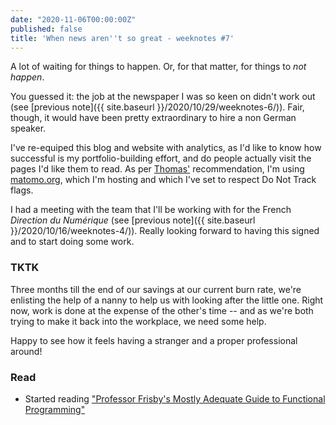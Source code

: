 ```yaml
---
date: "2020-11-06T00:00:00Z"
published: false
title: 'When news aren''t so great - weeknotes #7'
---
```


A lot of waiting for things to happen. Or, for that matter, for things to _not happen_.

You guessed it: the job at the newspaper I was so keen on didn't work out (see [previous note]({{ site.baseurl }}/2020/10/29/weeknotes-6/)). Fair, though, it would have been pretty extraordinary to hire a non German speaker.

I've re-equiped this blog and website with analytics, as I'd like to know how successful is my portfolio-building effort, and do people actually visit the pages I'd like them to read. As per [Thomas'](https://oncletom.io/) recommendation, I'm using [matomo.org](https://matomo.org/), which I'm hosting and which I've set to respect Do Not Track flags.

I had a meeting with the team that I'll be working with for the French _Direction du Numérique_ (see [previous note]({{ site.baseurl }}/2020/10/16/weeknotes-4/)). Really looking forward to having this signed and to start doing some work.

### TKTK
Three months till the end of our savings at our current burn rate, we're enlisting the help of a nanny to help us with looking after the little one. Right now, work is done at the expense of the other's time -- and as we're both trying to make it back into the workplace, we need some help.

Happy to see how it feels having a stranger and a proper professional around!

### Read
+ Started reading ["Professor Frisby's Mostly Adequate Guide to Functional Programming"](https://mostly-adequate.gitbooks.io/mostly-adequate-guide/content/)
